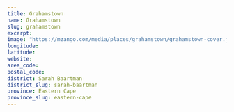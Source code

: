 ```yaml
---
title: Grahamstown
name: Grahamstown
slug: grahamstown
excerpt: 
image: "https://mzango.com/media/places/grahamstown/grahamstown-cover.jpg"
longitude: 
latitude: 
website: 
area_code: 
postal_code: 
district: Sarah Baartman
district_slug: sarah-baartman
province: Eastern Cape
province_slug: eastern-cape
---
```


